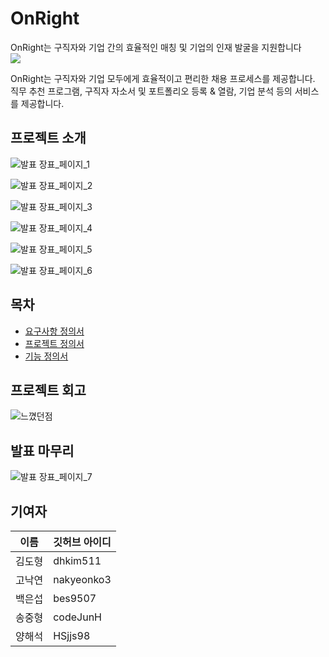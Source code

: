 
# OnRight
OnRight는 구직자와 기업 간의 효율적인 매칭 및 기업의 인재 발굴을 지원합니다</br>
![](https://i.imgur.com/weP0NGA.png)


OnRight는 구직자와 기업 모두에게 효율적이고 편리한 채용 프로세스를 제공합니다.</br>
직무 추천 프로그램, 구직자 자소서 및 포트폴리오 등록 & 열람, 기업 분석 등의 서비스를 제공합니다.</br>

## 프로젝트 소개

![발표 장표_페이지_1](https://github.com/nakyeonko3/devcamp-onboarding-04/assets/146011623/34654763-5fb5-4a23-85dc-ee3a24cadc75)

![발표 장표_페이지_2](https://github.com/nakyeonko3/devcamp-onboarding-04/assets/146011623/4202b0df-7257-49df-953b-a2ef4e6a89b3)

![발표 장표_페이지_3](https://github.com/nakyeonko3/devcamp-onboarding-04/assets/146011623/7eea5d5b-9913-442e-925c-110cb652d0e0)

![발표 장표_페이지_4](https://github.com/nakyeonko3/devcamp-onboarding-04/assets/146011623/25b5585c-7671-47de-9549-c5fe20649c2a)

![발표 장표_페이지_5](https://github.com/nakyeonko3/devcamp-onboarding-04/assets/146011623/1f70761a-c28f-4386-b810-5f8e1a169509)

![발표 장표_페이지_6](https://github.com/nakyeonko3/devcamp-onboarding-04/assets/146011623/dcbceabf-f388-44ad-9524-12fedf64db48)


## 목차
- [요구사항 정의서](https://github.com/nakyeonko3/devcamp-onboarding-04/blob/main/design/%EC%9A%94%EA%B5%AC%EC%82%AC%ED%95%AD%20%EC%A0%95%EC%9D%98%EC%84%9C.md)
- [프로젝트 정의서](https://github.com/nakyeonko3/devcamp-onboarding-04/blob/main/design/%ED%94%84%EB%A1%9C%EC%A0%9D%ED%8A%B8%20%EC%A0%95%EC%9D%98%EC%84%9C.md)
- [기능 정의서](https://github.com/nakyeonko3/devcamp-onboarding-04/blob/main/design/%EA%B8%B0%EB%8A%A5%20%EC%A0%95%EC%9D%98%EC%84%9C.md)


## 프로젝트 회고

![느꼈던점](https://github.com/nakyeonko3/devcamp-onboarding-04/assets/146011623/c8d44787-78a1-4f26-ae96-5c7120cd2bc9)

## 발표 마무리 

![발표 장표_페이지_7](https://github.com/nakyeonko3/devcamp-onboarding-04/assets/146011623/b627446e-400b-461e-9af7-0633409146c3)


## 기여자 

| 이름 | 깃허브 아이디 |
| --- | --- |
| 김도형 | dhkim511 |
| 고낙연 | nakyeonko3 |
| 백은섭 | bes9507 |
| 송중형 | codeJunH |
| 양해석 | HSjjs98 |
